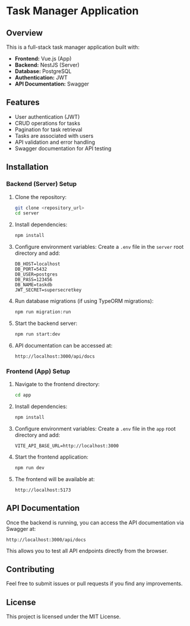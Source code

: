 # Task Manager Application

## Overview
This is a full-stack task manager application built with:
- **Frontend:** Vue.js (App)
- **Backend:** NestJS (Server)
- **Database:** PostgreSQL
- **Authentication:** JWT
- **API Documentation:** Swagger

## Features
- User authentication (JWT)
- CRUD operations for tasks
- Pagination for task retrieval
- Tasks are associated with users
- API validation and error handling
- Swagger documentation for API testing

## Installation

### Backend (Server) Setup
1. Clone the repository:
   ```sh
   git clone <repository_url>
   cd server
   ```

2. Install dependencies:
   ```sh
   npm install
   ```

3. Configure environment variables:
   Create a `.env` file in the `server` root directory and add:
   ```env
   DB_HOST=localhost
   DB_PORT=5432
   DB_USER=postgres
   DB_PASS=123456
   DB_NAME=taskdb
   JWT_SECRET=supersecretkey
   ```

4. Run database migrations (if using TypeORM migrations):
   ```sh
   npm run migration:run
   ```

5. Start the backend server:
   ```sh
   npm run start:dev
   ```

6. API documentation can be accessed at:
   ```
   http://localhost:3000/api/docs
   ```

### Frontend (App) Setup
1. Navigate to the frontend directory:
   ```sh
   cd app
   ```

2. Install dependencies:
   ```sh
   npm install
   ```

3. Configure environment variables:
   Create a `.env` file in the `app` root directory and add:
   ```env
   VITE_API_BASE_URL=http://localhost:3000
   ```

4. Start the frontend application:
   ```sh
   npm run dev
   ```

5. The frontend will be available at:
   ```
   http://localhost:5173
   ```

## API Documentation
Once the backend is running, you can access the API documentation via Swagger at:
```
http://localhost:3000/api/docs
```
This allows you to test all API endpoints directly from the browser.

## Contributing
Feel free to submit issues or pull requests if you find any improvements.

## License
This project is licensed under the MIT License.

